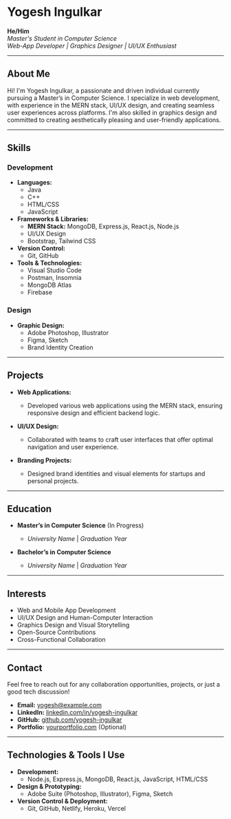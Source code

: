 # Yogesh Ingulkar

**He/Him**  
*Master's Student in Computer Science*  
*Web-App Developer | Graphics Designer | UI/UX Enthusiast*

---

## About Me

Hi! I'm Yogesh Ingulkar, a passionate and driven individual currently pursuing a Master’s in Computer Science. I specialize in web development, with experience in the MERN stack, UI/UX design, and creating seamless user experiences across platforms. I'm also skilled in graphics design and committed to creating aesthetically pleasing and user-friendly applications.

---

## Skills

### Development

- **Languages:**  
  - Java  
  - C++  
  - HTML/CSS  
  - JavaScript  
- **Frameworks & Libraries:**  
  - **MERN Stack:** MongoDB, Express.js, React.js, Node.js  
  - UI/UX Design  
  - Bootstrap, Tailwind CSS  
- **Version Control:**  
  - Git, GitHub  
- **Tools & Technologies:**  
  - Visual Studio Code  
  - Postman, Insomnia  
  - MongoDB Atlas  
  - Firebase  

### Design

- **Graphic Design:**  
  - Adobe Photoshop, Illustrator  
  - Figma, Sketch  
  - Brand Identity Creation

---

## Projects

- **Web Applications:**  
  - Developed various web applications using the MERN stack, ensuring responsive design and efficient backend logic.
  
- **UI/UX Design:**  
  - Collaborated with teams to craft user interfaces that offer optimal navigation and user experience.
  
- **Branding Projects:**  
  - Designed brand identities and visual elements for startups and personal projects.

---

## Education

- **Master’s in Computer Science** (In Progress)  
  - *University Name* | *Graduation Year*

- **Bachelor’s in Computer Science**  
  - *University Name* | *Graduation Year*

---

## Interests

- Web and Mobile App Development  
- UI/UX Design and Human-Computer Interaction  
- Graphics Design and Visual Storytelling  
- Open-Source Contributions  
- Cross-Functional Collaboration

---

## Contact

Feel free to reach out for any collaboration opportunities, projects, or just a good tech discussion!

- **Email:** yogesh@example.com  
- **LinkedIn:** [linkedin.com/in/yogesh-ingulkar](https://linkedin.com/in/yogesh-ingulkar)  
- **GitHub:** [github.com/yogesh-ingulkar](https://github.com/yogesh-ingulkar)  
- **Portfolio:** [yourportfolio.com](https://yourportfolio.com) (Optional)

---

## Technologies & Tools I Use

- **Development:**  
  - Node.js, Express.js, MongoDB, React.js, JavaScript, HTML/CSS
- **Design & Prototyping:**  
  - Adobe Suite (Photoshop, Illustrator), Figma, Sketch
- **Version Control & Deployment:**  
  - Git, GitHub, Netlify, Heroku, Vercel
